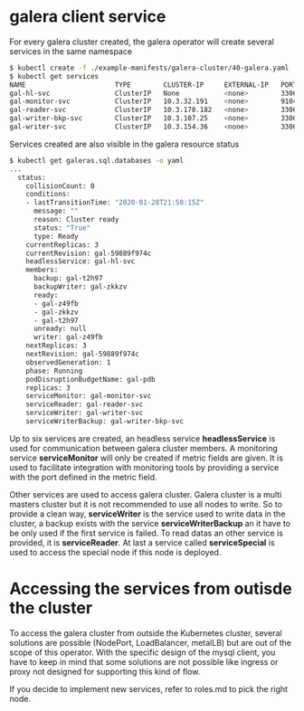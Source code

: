 # galera client service

For every galera cluster created, the galera operator will create several services in the same namespace

```bash
$ kubectl create -f ./example-manifests/galera-cluster/40-galera.yaml
$ kubectl get services
NAME                      TYPE        CLUSTER-IP     EXTERNAL-IP   PORT(S)                               AGE
gal-hl-svc                ClusterIP   None           <none>        3306/TCP,4444/TCP,4568/TCP,4567/TCP   18h
gal-monitor-svc           ClusterIP   10.3.32.191    <none>        9104/TCP                              18h
gal-reader-svc            ClusterIP   10.3.178.182   <none>        3306/TCP                              18h
gal-writer-bkp-svc        ClusterIP   10.3.107.25    <none>        3306/TCP                              18h
gal-writer-svc            ClusterIP   10.3.154.36    <none>        3306/TCP                              18h
```

Services created are also visible in the galera resource status

```bash
$ kubectl get galeras.sql.databases -o yaml
...
  status:
    collisionCount: 0
    conditions:
    - lastTransitionTime: "2020-01-28T21:50:15Z"
      message: ""
      reason: Cluster ready
      status: "True"
      type: Ready
    currentReplicas: 3
    currentRevision: gal-59889f974c
    headlessService: gal-hl-svc
    members:
      backup: gal-t2h97
      backupWriter: gal-zkkzv
      ready:
      - gal-z49fb
      - gal-zkkzv
      - gal-t2h97
      unready: null
      writer: gal-z49fb
    nextReplicas: 3
    nextRevision: gal-59889f974c
    observedGeneration: 1
    phase: Running
    podDisruptionBudgetName: gal-pdb
    replicas: 3
    serviceMonitor: gal-monitor-svc
    serviceReader: gal-reader-svc
    serviceWriter: gal-writer-svc
    serviceWriterBackup: gal-writer-bkp-svc
```

Up to six services are created, an headless service **headlessService** is used for communication between galera cluster members. A monitoring service **serviceMonitor** will only be created if metric fields are given. It is used to facilitate integration with monitoring tools by providing a service with the port defined in the metric field.

Other services are used to access galera cluster.
Galera cluster is a multi masters cluster but it is not recommended to use all nodes to write. So to provide a clean way, **serviceWriter** is the service used to write data in the cluster, a backup exists with the service **serviceWriterBackup** an it have to be only used if the first service is failed. To read datas an other service is provided, it is **serviceReader**. At last a service called **serviceSpecial** is used to access the special node if this node is deployed.

# Accessing the services from outisde the cluster

To access the galera cluster from outside the Kubernetes cluster, several solutions are possible (NodePort, LoadBalancer, metalLB) but are out of the scope of this operator. With the specific design of the mysql client, you have to keep in mind that some solutions are not possible like ingress or proxy not designed for supporting this kind of flow.

If you decide to implement new services, refer to roles.md to pick the right node.
